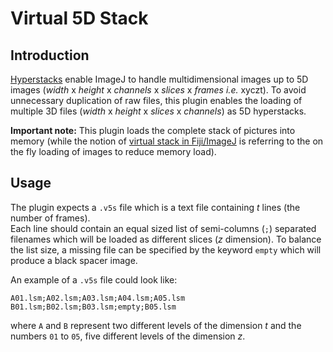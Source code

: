 # Virtual 5D Stack

## Introduction

[Hyperstacks](http://rsbweb.nih.gov/ij/docs/guide/146-8.html#sub:Hyperstacks-Intro) enable ImageJ to handle multidimensional images up to 5D images (*width* x *height* x *channels* x *slices* x *frames* *i.e.* xyczt). To avoid unnecessary duplication of raw files, this plugin enables the loading of multiple 3D files (*width* x *height* x *slices* x *channels*) as 5D hyperstacks.

**Important note:** This plugin loads the complete stack of pictures into memory (while the notion of [virtual stack in Fiji/ImageJ](http://rsbweb.nih.gov/ij/docs/guide/146-8.html#sub:Virtual-Stacks) is referring to the on the fly loading of images to reduce memory load).

## Usage

The plugin expects a `.v5s` file which is a text file containing *t* lines (the number of frames).    
Each line should contain an equal sized list of semi-columns (`;`) separated filenames which will be loaded as different slices (*z* dimension). To balance the list size, a missing file can be specified by the keyword `empty` which will produce a black spacer image.  

An example of a `.v5s` file could look like:

```
A01.lsm;A02.lsm;A03.lsm;A04.lsm;A05.lsm
B01.lsm;B02.lsm;B03.lsm;empty;B05.lsm
```

where `A` and `B` represent two different levels of the dimension *t* and the numbers `01` to `05`, five different levels of the dimension *z*.
